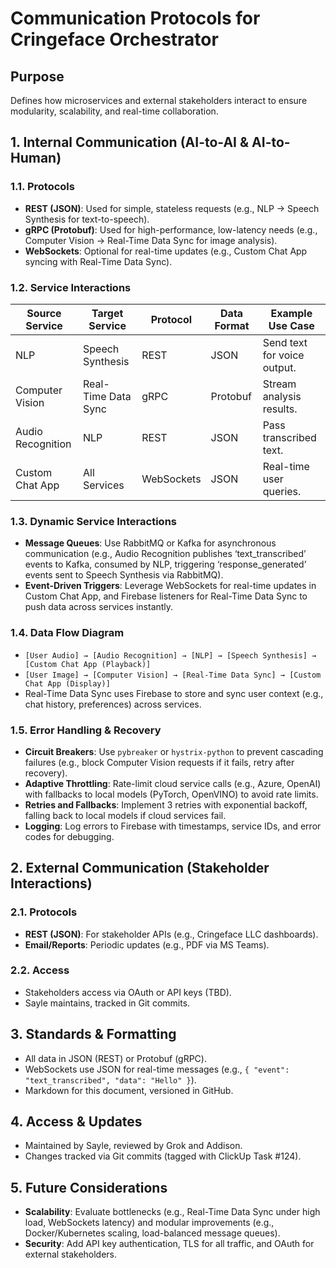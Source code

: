 # Communication Protocols for Cringeface Orchestrator

## Purpose
Defines how microservices and external stakeholders interact to ensure modularity, scalability, and real-time collaboration.

## 1. Internal Communication (AI-to-AI & AI-to-Human)
### 1.1. Protocols
- **REST (JSON)**: Used for simple, stateless requests (e.g., NLP → Speech Synthesis for text-to-speech).
- **gRPC (Protobuf)**: Used for high-performance, low-latency needs (e.g., Computer Vision → Real-Time Data Sync for image analysis).
- **WebSockets**: Optional for real-time updates (e.g., Custom Chat App syncing with Real-Time Data Sync).

### 1.2. Service Interactions
| Source Service       | Target Service       | Protocol | Data Format    | Example Use Case                     |
|----------------------|----------------------|----------|----------------|--------------------------------------|
| NLP                  | Speech Synthesis     | REST     | JSON           | Send text for voice output.          |
| Computer Vision      | Real-Time Data Sync  | gRPC     | Protobuf       | Stream analysis results.             |
| Audio Recognition    | NLP                  | REST     | JSON           | Pass transcribed text.               |
| Custom Chat App      | All Services         | WebSockets | JSON           | Real-time user queries.              |

### 1.3. Dynamic Service Interactions
- **Message Queues**: Use RabbitMQ or Kafka for asynchronous communication (e.g., Audio Recognition publishes ‘text_transcribed’ events to Kafka, consumed by NLP, triggering ‘response_generated’ events sent to Speech Synthesis via RabbitMQ).
- **Event-Driven Triggers**: Leverage WebSockets for real-time updates in Custom Chat App, and Firebase listeners for Real-Time Data Sync to push data across services instantly.

### 1.4. Data Flow Diagram
- `[User Audio] → [Audio Recognition] → [NLP] → [Speech Synthesis] → [Custom Chat App (Playback)]`
- `[User Image] → [Computer Vision] → [Real-Time Data Sync] → [Custom Chat App (Display)]`
- Real-Time Data Sync uses Firebase to store and sync user context (e.g., chat history, preferences) across services.

### 1.5. Error Handling & Recovery
- **Circuit Breakers**: Use `pybreaker` or `hystrix-python` to prevent cascading failures (e.g., block Computer Vision requests if it fails, retry after recovery).
- **Adaptive Throttling**: Rate-limit cloud service calls (e.g., Azure, OpenAI) with fallbacks to local models (PyTorch, OpenVINO) to avoid rate limits.
- **Retries and Fallbacks**: Implement 3 retries with exponential backoff, falling back to local models if cloud services fail.
- **Logging**: Log errors to Firebase with timestamps, service IDs, and error codes for debugging.

## 2. External Communication (Stakeholder Interactions)
### 2.1. Protocols
- **REST (JSON)**: For stakeholder APIs (e.g., Cringeface LLC dashboards).
- **Email/Reports**: Periodic updates (e.g., PDF via MS Teams).

### 2.2. Access
- Stakeholders access via OAuth or API keys (TBD).
- Sayle maintains, tracked in Git commits.

## 3. Standards & Formatting
- All data in JSON (REST) or Protobuf (gRPC).
- WebSockets use JSON for real-time messages (e.g., `{ "event": "text_transcribed", "data": "Hello" }`).
- Markdown for this document, versioned in GitHub.

## 4. Access & Updates
- Maintained by Sayle, reviewed by Grok and Addison.
- Changes tracked via Git commits (tagged with ClickUp Task #124).

## 5. Future Considerations
- **Scalability**: Evaluate bottlenecks (e.g., Real-Time Data Sync under high load, WebSockets latency) and modular improvements (e.g., Docker/Kubernetes scaling, load-balanced message queues).
- **Security**: Add API key authentication, TLS for all traffic, and OAuth for external stakeholders.